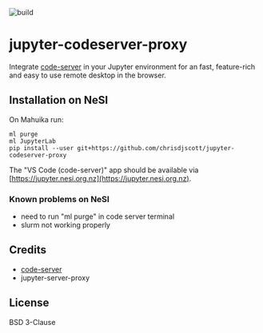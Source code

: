 ![build](https://github.com/FZJ-JSC/jupyter-codeserver-proxy/workflows/build/badge.svg)

# jupyter-codeserver-proxy
Integrate [code-server](https://github.com/coder/code-server) in your Jupyter environment for an fast, feature-rich and easy to use remote desktop in the browser.

## Installation on NeSI

On Mahuika run:

```
ml purge
ml JupyterLab
pip install --user git+https://github.com/chrisdjscott/jupyter-codeserver-proxy
```

The "VS Code (code-server)" app should be available via [https://jupyter.nesi.org.nz](https://jupyter.nesi.org.nz).

### Known problems on NeSI

- need to run "ml purge" in code server terminal
- slurm not working properly

## Credits
- [code-server](https://github.com/coder/code-server) 
- jupyter-server-proxy

## License
BSD 3-Clause
